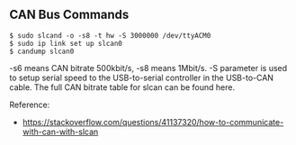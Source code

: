 ## CAN Bus Commands

```
$ sudo slcand -o -s8 -t hw -S 3000000 /dev/ttyACM0
$ sudo ip link set up slcan0
$ candump slcan0
```

-s6 means CAN bitrate 500kbit/s, -s8 means 1Mbit/s. -S parameter is used to setup serial speed to the USB-to-serial controller in the USB-to-CAN cable. The full CAN bitrate table for slcan can be found here.

Reference:

* https://stackoverflow.com/questions/41137320/how-to-communicate-with-can-with-slcan